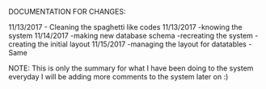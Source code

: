 DOCUMENTATION FOR CHANGES:

11/13/2017
	- Cleaning the spaghetti like codes
11/13/2017
	-knowing the system
11/14/2017
	-making new database schema
	-recreating the system
	-creating the initial layout
11/15/2017
	-managing the layout for datatables
	- Same







NOTE: This is only the summary for what I have been doing to the system everyday
I will be adding more comments to the system later on :)
